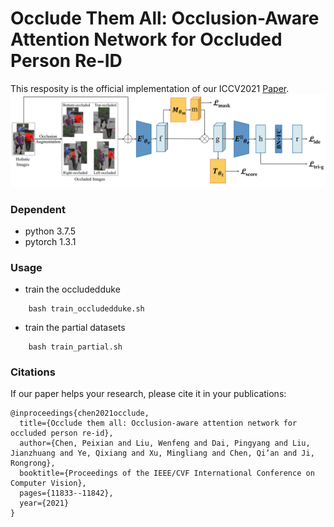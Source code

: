 # Occlude Them All: Occlusion-Aware Attention Network for Occluded Person Re-ID

This resposity is the official implementation of our ICCV2021 [Paper](https://openaccess.thecvf.com/content/ICCV2021/html/Chen_Occlude_Them_All_Occlusion-Aware_Attention_Network_for_Occluded_Person_Re-ID_ICCV_2021_paper.html). 
![network](./network.png)

### Dependent
* python 3.7.5
* pytorch 1.3.1

### Usage
* train the occludedduke
```
    bash train_occludedduke.sh
```

* train the partial datasets
```
    bash train_partial.sh
```

### Citations
If our paper helps your research, please cite it in your publications:
```
@inproceedings{chen2021occlude,
  title={Occlude them all: Occlusion-aware attention network for occluded person re-id},
  author={Chen, Peixian and Liu, Wenfeng and Dai, Pingyang and Liu, Jianzhuang and Ye, Qixiang and Xu, Mingliang and Chen, Qi’an and Ji, Rongrong},
  booktitle={Proceedings of the IEEE/CVF International Conference on Computer Vision},
  pages={11833--11842},
  year={2021}
}
```

